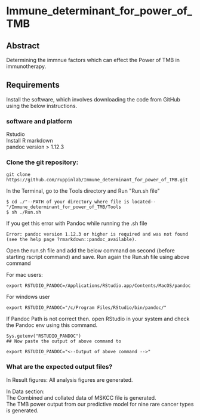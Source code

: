 # Immune_determinant_for_power_of_TMB
## Abstract
Determining the immnue factors which can effect the Power of TMB in immunotherapy.

## Requirements
Install the software, which involves downloading the code from GitHub using the below instructions. 

### software and platform
Rstudio<br />
Install R markdown <br />
pandoc version > 1.12.3 <br />

### Clone the git repository:

```
git clone https://github.com/ruppinlab/Immune_determinant_for_power_of_TMB.git
```
In the Terminal, go to the Tools directory and Run "Run.sh file"

```
$ cd ./"--PATH of your directory where file is located--"/Immune_determinant_for_power_of_TMB/Tools
$ sh ./Run.sh
```
If you get this error with Pandoc while running the .sh file

```
Error: pandoc version 1.12.3 or higher is required and was not found (see the help page ?rmarkdown::pandoc_available).
```
Open the run.sh file and add the below command on second (before starting rscript command) and save. Run again the Run.sh file using above command

For mac users:
```
export RSTUDIO_PANDOC=/Applications/RStudio.app/Contents/MacOS/pandoc
```

For windows user
```
export RSTUDIO_PANDOC="/c/Program Files/RStudio/bin/pandoc/"
```

If Pandoc Path is not correct then. open RStudio in your system and check the Pandoc env using this command.

```
Sys.getenv("RSTUDIO_PANDOC")
## Now paste the output of above command to 

export RSTUDIO_PANDOC="<--Output of above command -->"
```

### What are the expected output files?

In Result figures:
All analysis figures are generated.<br />

In Data section: <br />
The Combined and collated data of MSKCC file is generated.<br />
The TMB power output from our predictive model for nine rare cancer types is generated.<br />






